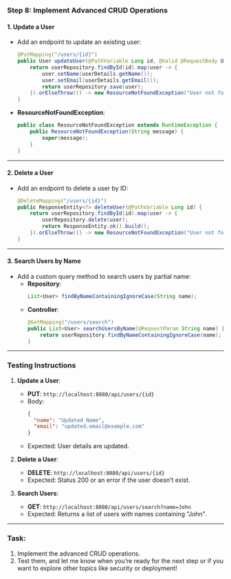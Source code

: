 ### **Step 8: Implement Advanced CRUD Operations**

#### **1. Update a User**

- Add an endpoint to update an existing user:

  ```java
  @PutMapping("/users/{id}")
  public User updateUser(@PathVariable Long id, @Valid @RequestBody User userDetails) {
      return userRepository.findById(id).map(user -> {
          user.setName(userDetails.getName());
          user.setEmail(userDetails.getEmail());
          return userRepository.save(user);
      }).orElseThrow(() -> new ResourceNotFoundException("User not found with id " + id));
  }
  ```

- **ResourceNotFoundException**:
  ```java
  public class ResourceNotFoundException extends RuntimeException {
      public ResourceNotFoundException(String message) {
          super(message);
      }
  }
  ```

---

#### **2. Delete a User**

- Add an endpoint to delete a user by ID:
  ```java
  @DeleteMapping("/users/{id}")
  public ResponseEntity<?> deleteUser(@PathVariable Long id) {
      return userRepository.findById(id).map(user -> {
          userRepository.delete(user);
          return ResponseEntity.ok().build();
      }).orElseThrow(() -> new ResourceNotFoundException("User not found with id " + id));
  }
  ```

---

#### **3. Search Users by Name**

- Add a custom query method to search users by partial name:
  - **Repository**:
    ```java
    List<User> findByNameContainingIgnoreCase(String name);
    ```
  - **Controller**:
    ```java
    @GetMapping("/users/search")
    public List<User> searchUsersByName(@RequestParam String name) {
        return userRepository.findByNameContainingIgnoreCase(name);
    }
    ```

---

### **Testing Instructions**

1. **Update a User**:

   - **PUT**: `http://localhost:8080/api/users/{id}`
   - Body:
     ```json
     {
       "name": "Updated Name",
       "email": "updated.email@example.com"
     }
     ```
   - Expected: User details are updated.

2. **Delete a User**:

   - **DELETE**: `http://localhost:8080/api/users/{id}`
   - Expected: Status 200 or an error if the user doesn’t exist.

3. **Search Users**:
   - **GET**: `http://localhost:8080/api/users/search?name=John`
   - Expected: Returns a list of users with names containing "John".

---

### **Task**:

1. Implement the advanced CRUD operations.
2. Test them, and let me know when you’re ready for the next step or if you want to explore other topics like security or deployment!
